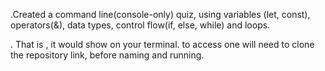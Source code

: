 .Created a command line(console-only) quiz, using variables (let, const), operators(&), data types, control flow(if, else, while) and loops.

. That is , it would show on your terminal. to access one will need to clone the repository link, before naming and running.
